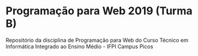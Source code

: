 # Programação para Web 2019 (Turma B)
Repositório da disciplina de Programação para Web do Curso Técnico em Informática Integrado ao Ensino Médio - IFPI Campus Picos
